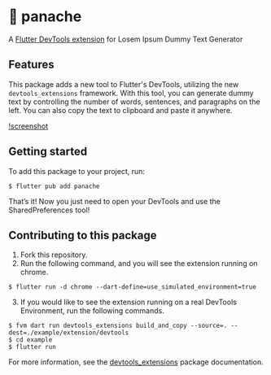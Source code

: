 # 🍹 panache

A [Flutter DevTools extension](https://pub.dev/packages/devtools_extensions) for Losem Ipsum Dummy Text Generator

## Features

This package adds a new tool to Flutter's DevTools, utilizing the new `devtools_extensions` framework. With this tool, you can generate dummy text by controlling the number of words, sentences, and paragraphs on the left. You can also copy the text to clipboard and paste it anywhere.

[!screenshot]('https://raw.githubusercontent.com/offich/panache/main/resources/screenshot.png')

## Getting started

To add this package to your project, run:

```shell
$ flutter pub add panache
```

That’s it! Now you just need to open your DevTools and use the SharedPreferences tool!

## Contributing to this package

1. Fork this repository.
2. Run the following command, and you will see the extension running on chrome.

```shell
$ flutter run -d chrome --dart-define=use_simulated_environment=true
```

3. If you would like to see the extension running on a real DevTools Environment, run the following commands.

```shell
$ fvm dart run devtools_extensions build_and_copy --source=. --dest=./example/extension/devtools
$ cd example
$ flutter run
```

For more information, see the [devtools_extensions](https://pub.dev/packages/devtools_extensions) package documentation.
